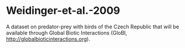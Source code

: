# Weidinger-et-al.-2009
A dataset on predator-prey with birds of the Czech Republic that will be available through Global Biotic Interactions (GloBI, http://globalbioticinteractions.org).
